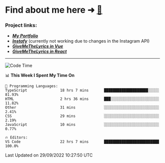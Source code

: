 # Find about me here ➜ [🧑](https://pauabella.dev)

### Project links:
- ***[My Portfolio](https://pauabella.dev)***
- ***[Instafy](https://instafy.me)*** (currently not working due to changes in the Instagram API)
- ***[GiveMeTheLyrics in Vue](https://lyrics.pauabella.dev)***
- ***[GiveMeTheLyrics in React](https://pauabella.dev/GiveMeTheLyrics)***

---
<!--START_SECTION:waka-->
![Code Time](http://img.shields.io/badge/Code%20Time-1%2C489%20hrs%206%20mins-blue)

📊 **This Week I Spent My Time On** 

```text
💬 Programming Languages: 
TypeScript               18 hrs 7 mins       ████████████████████░░░░░   81.93% 
HTML                     2 hrs 36 mins       ███░░░░░░░░░░░░░░░░░░░░░░   11.82% 
Other                    31 mins             ░░░░░░░░░░░░░░░░░░░░░░░░░   2.41% 
CSS                      29 mins             ░░░░░░░░░░░░░░░░░░░░░░░░░   2.19% 
JavaScript               10 mins             ░░░░░░░░░░░░░░░░░░░░░░░░░   0.77%

🔥 Editors: 
VS Code                  22 hrs 7 mins       █████████████████████████   100.0%

```


 Last Updated on 29/09/2022 10:27:50 UTC
<!--END_SECTION:waka-->
